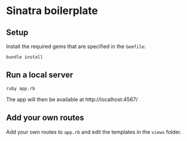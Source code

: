 # Sinatra boilerplate

## Setup

Install the required gems that are specified in the `Gemfile`:

    bundle install

## Run a local server

    ruby app.rb

The app will then be available at http://localhost:4567/

## Add your own routes

Add your own routes to `app.rb` and edit the templates in the `views` folder.
